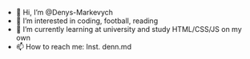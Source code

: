 - 👋 Hi, I’m @Denys-Markevych
- 👀 I’m interested in coding, football, reading
- 🌱 I’m currently learning at university and study HTML/CSS/JS on my own
- 📫 How to reach me: Inst. denn.md

<!---
Denys-Markevych/Denys-Markevych is a ✨ special ✨ repository because its `README.md` (this file) appears on your GitHub profile.
You can click the Preview link to take a look at your changes.
--->
